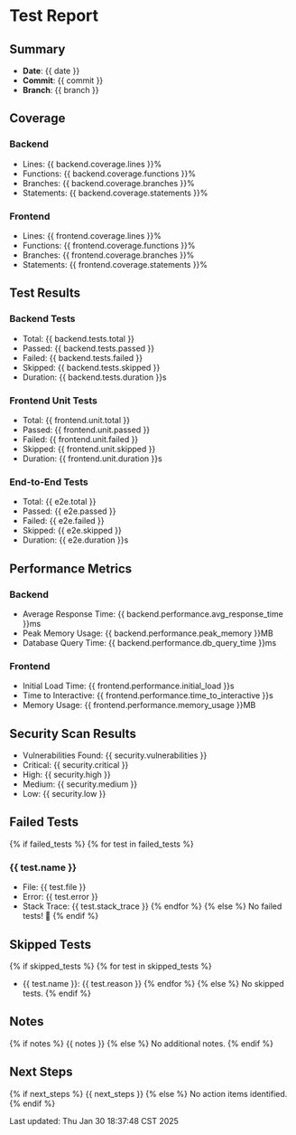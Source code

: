 # Test Report

## Summary

- **Date**: {{ date }}
- **Commit**: {{ commit }}
- **Branch**: {{ branch }}

## Coverage

### Backend

- Lines: {{ backend.coverage.lines }}%
- Functions: {{ backend.coverage.functions }}%
- Branches: {{ backend.coverage.branches }}%
- Statements: {{ backend.coverage.statements }}%

### Frontend

- Lines: {{ frontend.coverage.lines }}%
- Functions: {{ frontend.coverage.functions }}%
- Branches: {{ frontend.coverage.branches }}%
- Statements: {{ frontend.coverage.statements }}%

## Test Results

### Backend Tests

- Total: {{ backend.tests.total }}
- Passed: {{ backend.tests.passed }}
- Failed: {{ backend.tests.failed }}
- Skipped: {{ backend.tests.skipped }}
- Duration: {{ backend.tests.duration }}s

### Frontend Unit Tests

- Total: {{ frontend.unit.total }}
- Passed: {{ frontend.unit.passed }}
- Failed: {{ frontend.unit.failed }}
- Skipped: {{ frontend.unit.skipped }}
- Duration: {{ frontend.unit.duration }}s

### End-to-End Tests

- Total: {{ e2e.total }}
- Passed: {{ e2e.passed }}
- Failed: {{ e2e.failed }}
- Skipped: {{ e2e.skipped }}
- Duration: {{ e2e.duration }}s

## Performance Metrics

### Backend

- Average Response Time: {{ backend.performance.avg_response_time }}ms
- Peak Memory Usage: {{ backend.performance.peak_memory }}MB
- Database Query Time: {{ backend.performance.db_query_time }}ms

### Frontend

- Initial Load Time: {{ frontend.performance.initial_load }}s
- Time to Interactive: {{ frontend.performance.time_to_interactive }}s
- Memory Usage: {{ frontend.performance.memory_usage }}MB

## Security Scan Results

- Vulnerabilities Found: {{ security.vulnerabilities }}
- Critical: {{ security.critical }}
- High: {{ security.high }}
- Medium: {{ security.medium }}
- Low: {{ security.low }}

## Failed Tests

{% if failed_tests %}
{% for test in failed_tests %}

### {{ test.name }}

- File: {{ test.file }}
- Error: {{ test.error }}
- Stack Trace: {{ test.stack_trace }}
  {% endfor %}
  {% else %}
  No failed tests! 🎉
  {% endif %}

## Skipped Tests

{% if skipped_tests %}
{% for test in skipped_tests %}

- {{ test.name }}: {{ test.reason }}
  {% endfor %}
  {% else %}
  No skipped tests.
  {% endif %}

## Notes

{% if notes %}
{{ notes }}
{% else %}
No additional notes.
{% endif %}

## Next Steps

{% if next_steps %}
{{ next_steps }}
{% else %}
No action items identified.
{% endif %}

Last updated: Thu Jan 30 18:37:48 CST 2025
